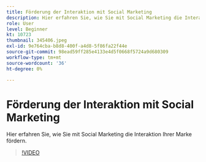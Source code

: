 ```yaml
---
title: Förderung der Interaktion mit Social Marketing
description: Hier erfahren Sie, wie Sie mit Social Marketing die Interaktion Ihrer Marke fördern.
role: User
level: Beginner
kt: 10723
thumbnail: 345406.jpeg
exl-id: 9e764cba-b8d8-400f-a4d8-5f86fa22f44e
source-git-commit: 98ead59ff285e4133e4d5f0668f5724a9d680309
workflow-type: tm+mt
source-wordcount: '36'
ht-degree: 0%

---
```


# Förderung der Interaktion mit Social Marketing

Hier erfahren Sie, wie Sie mit Social Marketing die Interaktion Ihrer Marke fördern.

>[!VIDEO](https://video.tv.adobe.com/v/345406/?quality=12&learn=on)
